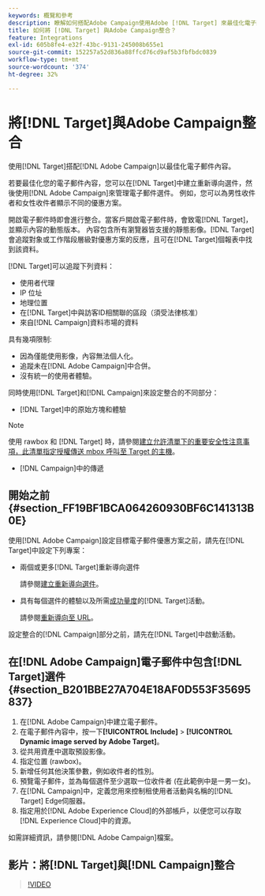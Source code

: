 ```yaml
---
keywords: 概覽和參考
description: 瞭解如何搭配Adobe Campaign使用Adobe [!DNL Target] 來最佳化電子郵件內容。
title: 如何將 [!DNL Target] 與Adobe Campaign整合？
feature: Integrations
exl-id: 605b8fe4-e32f-43bc-9131-245008b655e1
source-git-commit: 152257a52d836a88ffcd76cd9af5b3fbfbdc0839
workflow-type: tm+mt
source-wordcount: '374'
ht-degree: 32%

---
```


# 將[!DNL Target]與Adobe Campaign整合

使用[!DNL Target]搭配[!DNL Adobe Campaign]以最佳化電子郵件內容。

若要最佳化您的電子郵件內容，您可以在[!DNL Target]中建立重新導向選件，然後使用[!DNL Adobe Campaign]來管理電子郵件選件。 例如，您可以為男性收件者和女性收件者顯示不同的優惠方案。

開啟電子郵件時即會進行整合。當客戶開啟電子郵件時，會致電[!DNL Target]，並顯示內容的動態版本。 內容包含所有瀏覽器皆支援的靜態影像。[!DNL Target]會追蹤對象或工作階段層級對優惠方案的反應，且可在[!DNL Target]個報表中找到該資料。

[!DNL Target]可以追蹤下列資料：

* 使用者代理
* IP 位址
* 地理位置
* 在[!DNL Target]中與訪客ID相關聯的區段（須受法律核准）
* 來自[!DNL Campaign]資料市場的資料

具有幾項限制:

* 因為僅能使用影像，內容無法個人化。
* 追蹤未在[!DNL Adobe Campaign]中合併。
* 沒有統一的使用者體驗。

同時使用[!DNL Target]和[!DNL Campaign]來設定整合的不同部分：

* [!DNL Target]中的原始方塊和體驗

>[!NOTE]
>
>使用 rawbox 和 [!DNL Target] 時，請參閱[建立允許清單下的重要安全性注意事項，此清單指定授權傳送 mbox 呼叫至 Target 的主機](/help/main/administrating-target/hosts.md#allowlist)。

* [!DNL Campaign]中的傳遞

## 開始之前 {#section_FF19BF1BCA064260930BF6C141313B0E}

使用[!DNL Adobe Campaign]設定目標電子郵件優惠方案之前，請先在[!DNL Target]中設定下列專案：

* 兩個或更多[!DNL Target]重新導向選件

  請參閱[建立重新導向選件](/help/main/c-experiences/c-manage-content/offer-redirect.md)。

* 具有每個選件的體驗以及所需[成功量度](/help/main/c-activities/r-success-metrics/success-metrics.md)的[!DNL Target]活動。

  請參閱[重新導向至 URL](/help/main/c-experiences/c-visual-experience-composer/redirect-offer.md)。

設定整合的[!DNL Campaign]部分之前，請先在[!DNL Target]中啟動活動。

## 在[!DNL Adobe Campaign]電子郵件中包含[!DNL Target]選件 {#section_B201BBE27A704E18AF0D553F35695837}

1. 在[!DNL Adobe Campaign]中建立電子郵件。
1. 在電子郵件內容中，按一下&#x200B;**[!UICONTROL Include]** > **[!UICONTROL Dynamic image served by Adobe Target]**。
1. 從共用資產中選取預設影像。
1. 指定位置 (rawbox)。
1. 新增任何其他決策參數，例如收件者的性別。
1. 預覽電子郵件，並為每個選件至少選取一位收件者 (在此範例中是一男一女)。
1. 在[!DNL Campaign]中，定義您用來控制租使用者活動與名稱的[!DNL Target] Edge伺服器。
1. 指定用於[!DNL Adobe Experience Cloud]的外部帳戶，以便您可以存取[!DNL Experience Cloud]中的資源。

如需詳細資訊，請參閱[!DNL Adobe Campaign]檔案。

## 影片：將[!DNL Target]與[!DNL Campaign]整合

>[!VIDEO](https://video.tv.adobe.com/v/35149)
